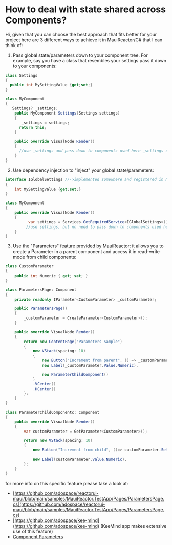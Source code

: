 # How to deal with state shared across Components?

Hi, given that you can choose the best approach that fits better for your project here are 3 different ways to achieve it in MauiReactor/C# that I can think of:

1. Pass global state/parameters down to your component tree. For example, say you have a class that resembles your settings pass it down to your components:

```csharp
class Settings
{
  public int MySettingValue {get;set;}
}

class MyComponent
{
   Settings? _settings;
    public MyComponent Settings(Settings settings)
    {
       _settings = settings;
      return this;
    }

    public override VisualNode Render()
    {
      //use _settings and pass down to components used here _settings object
    }
}
```

2. Use dependency injection to "inject" your global state/parameters:

```csharp
interface IGlobalSettings //->implemented somewhere and registered in MauiProgram.cs
{
    int MySettingValue {get;set;}
}

class MyComponent
{   
    public override VisualNode Render()
    {
          var settings = Services.GetRequiredService<IGlobalSettings>();
         //use settings, but no need to pass down to components used here (they can easily access the settings class with DI as well)
    }
}
```

3. Use the "Parameters" feature provided by MauiReactor: it allows you to create a Parameter in a parent component and access it in read-write mode from child components:

```csharp
class CustomParameter
{
    public int Numeric { get; set; }
}

class ParametersPage: Component
{
    private readonly IParameter<CustomParameter> _customParameter;

    public ParametersPage()
    {
        _customParameter = CreateParameter<CustomParameter>();
    }

    public override VisualNode Render()
    {
        return new ContentPage("Parameters Sample")
        {
            new VStack(spacing: 10)
            {
                new Button("Increment from parent", () => _customParameter.Set(_=>_.Numeric += 1   )),
                new Label(_customParameter.Value.Numeric),

                new ParameterChildComponent()
            }
            .VCenter()
            .HCenter()
        };
    }
}

class ParameterChildComponentc: Component
{
    public override VisualNode Render()
    {
        var customParameter = GetParameter<CustomParameter>();

        return new VStack(spacing: 10)
        {
            new Button("Increment from child", ()=> customParameter.Set(_=>_.Numeric++)),

            new Label(customParameter.Value.Numeric),
        };
    }
}
```

for more info on this specific feature please take a look at:

* [https://github.com/adospace/reactorui-maui/blob/main/samples/MauiReactor.TestApp/Pages/ParametersPage.cs](https://github.com/adospace/reactorui-maui/blob/main/samples/MauiReactor.TestApp/Pages/ParametersPage.cs)
* [https://github.com/adospace/kee-mind](https://github.com/adospace/kee-mind) (KeeMind app makes extensive use of this feature)
* [Component Parameters](../components/component-parameters.md)



